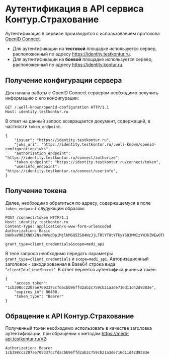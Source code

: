 # Аутентификация в API сервиса Контур.Страхование
Аутентификация в сервисе производится с использованием протокола [OpenID Connect].
- Для аутентификации на **тестовой** площадке используется сервер, расположенный по адресу https://identity.testkontur.ru.
- Для аутентификации на **боевой** площадке используется сервер, расположенный по адресу https://identity.kontur.ru.
## Получение конфигурации сервера
Для начала работы с OpenID Connect сервером необходимо получить информацию о его конфигурации:
```http
GET /.well-known/openid-configuration HTTP/1.1
Host: identity.testkontur.ru
```
В ответ на данный запрос возвращается документ, содержащий, в частности `token_endpoint`.
```json5
{
    "issuer": "https://identity.testkontur.ru",
    "jwks_uri": "https://identity.testkontur.ru/.well-known/openid-configuration/jwks",
    "authorization_endpoint": "https://identity.testkontur.ru/connect/authorize",
    "token_endpoint": "https://identity.testkontur.ru/connect/token",
    "userinfo_endpoint": "https://identity.testkontur.ru/connect/userinfo",
}
```
## Получение токена
Далее, необходимо обратиться по адресу, содержащемуся в поле `token_endpoint` слудующим образом:
```http
POST /connect/token HTTP/1.1
Host: identity.testkontur.ru
Content-Type: application/x-www-form-urlencoded
Authorization: Basic bWVkaV90ZXN0X2NsaWVudDpiMjlkMGQ5ZS04NzJjLTRlYTUtYTkyYS03MWIzYWJkZWEwOTE=

grant_type=client_credentials&scope=medi_api
```
В теле запроса необходимо передать параметры `grant_type=client_credentials` и `scope=medi_api`. Авторизационный заголовок - закодированная в Base64 строка вида "`clientId`:`clientSecret`".
В ответ вернется аутентификационный токен:
```json5
{
    "access_token": "1cb398cc2207ae709337ccfdacbb96ffd2ab2c759cb21a3de716d11d42d9383e",
    "expires_in": 86400,
    "token_type": "Bearer"
}
```
## Обращение к API Контур.Страхование
Полученный токен необходимо использовать в качестве заголовка аутентификации, при обращении к методам https://medi-api.testkontur.ru/V2:
```http
Authorization: Bearer 1cb398cc2207ae709337ccfdacbb96ffd2ab2c759cb21a3de716d11d42d9383e
```

   [OpenID Connect]: <https://openid.net/connect/>
